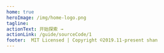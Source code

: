 ```yaml
---
home: true
heroImage: /img/home-logo.png
tagline: 
actionText: 开始探索 →
actionLink: /guide/sourceCode/1
footer:  MIT Licensed | Copyright ©2019.11-present shan
---
```


<ClientOnly>
  <OtherComponent></OtherComponent>
</ClientOnly>



